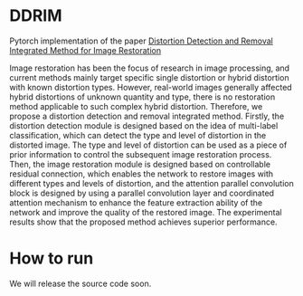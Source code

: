 DDRIM
========
Pytorch implementation of the paper [Distortion Detection and Removal Integrated Method for Image Restoration](https://www.sciencedirect.com/science/article/abs/pii/S1051200422001452)

Image restoration has been the focus of research in image processing, and current methods mainly target specific single distortion or hybrid distortion with known distortion types. However, real-world images generally affected hybrid distortions of unknown quantity and type, there is no restoration method applicable to such complex hybrid distortion. Therefore, we propose a distortion detection and removal integrated method. Firstly, the distortion detection module is designed based on the idea of multi-label classification, which can detect the type and level of distortion in the distorted image. The type and level of distortion can be used as a piece of prior information to control the subsequent image restoration process. Then, the image restoration module is designed based on controllable residual connection, which enables the network to restore images with different types and levels of distortion, and the attention parallel convolution block is designed by using a parallel convolution layer and coordinated attention mechanism to enhance the feature extraction ability of the network and improve the quality of the restored image. The experimental results show that the proposed method achieves superior performance.



# How to run
We will release the source code soon.
